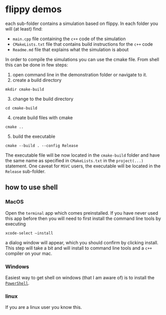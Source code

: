 # flippy demos

each sub-folder contains a simulation based on flippy.
In each folder you will (at least) find:
 - `main.cpp` file containing the `c++` code of the simulation
 - `CMakeLists.txt` file that contains build instructions for the `c++` code
 - `Readme.md` file that explains what the simulation is about
 
In order to compile the simulations you can use the cmake file. From shell this can be done in few steps:
1. open command line in the demonstration folder or navigate to it.
2. create a build directory
```shell
mkdir cmake-build
```
3. change to the build directory
```shell
cd cmake-build
```
4. create build files with cmake
```shell
cmake ..
```
5. build the executable 
```shell
cmake --build . --config Release
```
The executable file will be now located  in the `cmake-build` folder and have the same name as specified in `CMakeLists.txt` in the `project(...)` statement. One caveat for `MSVC` users, the executable will be located in the `Release` sub-folder.


## how to use shell
### MacOS
Open the `terminal` app which comes preinstalled. If you have never used this app before then you will need to first install the command line tools by executing
```shell
xcode-select —install
```
a dialog window will appear, which you should confirm by clicking install.
This step will take a bit and will install to command line tools and a `c++` compiler on your mac.

### Windows
Easiest way to get shell on windows (that I am aware of) is to install the [`PowerShell`](https://www.microsoft.com/en-us/p/powershell/9mz1snwt0n5d#activetab=pivot:overviewtab).
### linux
If you are a linux user you know this.